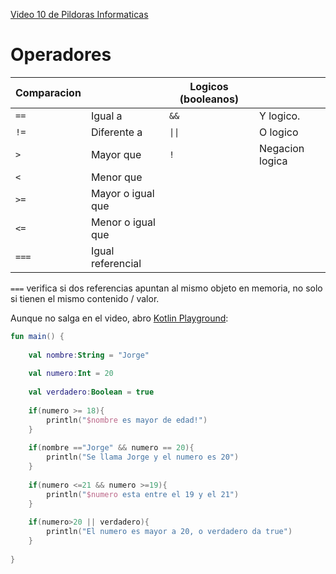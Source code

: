 [Video 10 de Pildoras Informaticas](https://youtu.be/K1-KZEWu6RQ?si=c4HEnzF9JGlOtddV)


# Operadores

| Comparacion |                    | Logicos (booleanos)|                 |
| ----------- | ------------------ | ------------------ | --------------- |
| ````==````  | Igual a            | ```&&```           | Y logico.       |
| ```!=```    | Diferente a        | ```\|\|```         | O logico        |
| ````>````   | Mayor que          | ```!```            | Negacion logica |
| ```<```     | Menor que          |                    |                 |
| ````>=````  | Mayor o igual que  |                    |                 |
| ```<=```    | Menor o igual que  |                    |                 |
| ````===```` | Igual referencial  |                    |                 |


```===``` verifica si dos referencias apuntan al mismo objeto en memoria, no solo si tienen el mismo contenido / valor.


Aunque no salga en el video, abro [Kotlin Playground](https://play.kotlinlang.org/):

```Kotlin
fun main() {
    
    val nombre:String = "Jorge"
    
    val numero:Int = 20
    
    val verdadero:Boolean = true
    
    if(numero >= 18){
        println("$nombre es mayor de edad!")
    }
    
    if(nombre =="Jorge" && numero == 20){
        println("Se llama Jorge y el numero es 20")
    }
    
    if(numero <=21 && numero >=19){
        println("$numero esta entre el 19 y el 21")
    }
    
    if(numero>20 || verdadero){
        println("El numero es mayor a 20, o verdadero da true")
    }
    
}
```